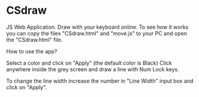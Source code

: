 # CSdraw
JS Web Application. Draw with your keyboard online.
To see how it works you can copy the files "CSdraw.html" and "move.js" to your PC
and open the "CSdraw.html" file.


How to use the app?

Select a color and click on "Apply" (the default color is Black)
Click anywhere inside the grey screen and draw a line with Num Lock keys.

To change the line width increase the number in "Line Width" input box and click on "Apply".



